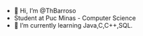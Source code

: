 - 👋 Hi, I’m @ThBarroso
- Student at Puc Minas - Computer Science
- 🌱 I’m currently learning Java,C,C++,SQL.
